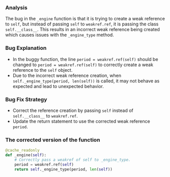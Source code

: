 ### Analysis
The bug in the `_engine` function is that it is trying to create a weak reference to `self`, but instead of passing `self` to `weakref.ref`, it is passing the class `self.__class__`. This results in an incorrect weak reference being created which causes issues with the `_engine_type` method.

### Bug Explanation
- In the buggy function, the line `period = weakref.ref(self)` should be changed to `period = weakref.ref(self)` to correctly create a weak reference to the `self` object.
- Due to the incorrect weak reference creation, when `self._engine_type(period, len(self))` is called, it may not behave as expected and lead to unexpected behavior.

### Bug Fix Strategy
- Correct the reference creation by passing `self` instead of `self.__class__` to `weakref.ref`.
- Update the return statement to use the corrected weak reference `period`.

### The corrected version of the function
```python
@cache_readonly
def _engine(self):
    # Correctly pass a weakref of self to _engine_type.
    period = weakref.ref(self)
    return self._engine_type(period, len(self))
```